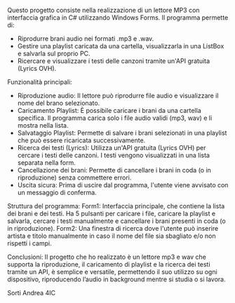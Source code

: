 Questo progetto consiste nella realizzazione di un lettore MP3 con interfaccia grafica in C# utilizzando Windows Forms.
Il programma permette di:
- Riprodurre brani audio nei formati .mp3 e .wav.
- Gestire una playlist caricata da una cartella, visualizzarla in una ListBox e salvarla sul proprio PC.
- Ricercare e visualizzare i testi delle canzoni tramite un'API gratuita (Lyrics OVH).

Funzionalità principali:
- Riproduzione audio:
  Il lettore può riprodurre file audio e visualizzare il nome del brano selezionato.
- Caricamento Playlist:
  È possibile caricare i brani da una cartella specifica. Il programma carica solo i file audio validi (mp3, wav) e li mostra nella lista.
- Salvataggio Playlist:
  Permette di salvare i brani selezionati in una playlist che può essere ricaricata successivamente.
- Ricerca dei testi (Lyrics):
  Utilizza un'API gratuita (Lyrics OVH) per cercare i testi delle canzoni. I testi vengono visualizzati in una lista separata nella form.
- Cancellazione dei brani:
  Permette di cancellare i brani in coda (o in riproduzione) senza commettere errori.
- Uscita sicura:
  Prima di uscire dal programma, l'utente viene avvisato con un messaggio di conferma.

Struttura del programma:
Form1: Interfaccia principale, che contiene la lista dei brani e dei testi. Ha 5 pulsanti per caricare i file, caricare la playlist e salvarla, cercare i testi manualmente e cancellare i brani presenti in coda (o in riproduzione).
Form2: Una finestra di ricerca dove l'utente può inserire artista e titolo manualmente in caso il nome del file sia sbagliato e/o non rispetti i campi.

Conclusioni:
Il progetto che ho realizzato è un lettore mp3 e wav che supporta la riproduzione, il caricamento di playlist e la ricerca dei testi tramite un API, è semplice e versatile, permettendo il suo utilizzo su ogni dispositivo, riproducendo l’audio in background mentre si studia o si lavora.

Sorti Andrea 4IC
